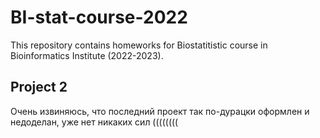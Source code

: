 # BI-stat-course-2022

This repository contains homeworks for Biostatitistic course in Bioinformatics Institute (2022-2023).

## Project 2

Очень извиняюсь, что последний проект так по-дурацки оформлен и недоделан, уже нет никаких сил ((((((((
